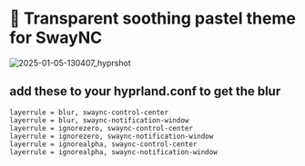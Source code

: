 # 🔔 Transparent soothing pastel theme for SwayNC

![2025-01-05-130407_hyprshot](https://github.com/user-attachments/assets/645889b2-b348-474b-a609-5e7b5ab3f298)

## add these to your hyprland.conf to get the blur

```
layerrule = blur, swaync-control-center
layerrule = blur, swaync-notification-window
layerrule = ignorezero, swaync-control-center
layerrule = ignorezero, swaync-notification-window
layerrule = ignorealpha, swaync-control-center
layerrule = ignorealpha, swaync-notification-window
```
